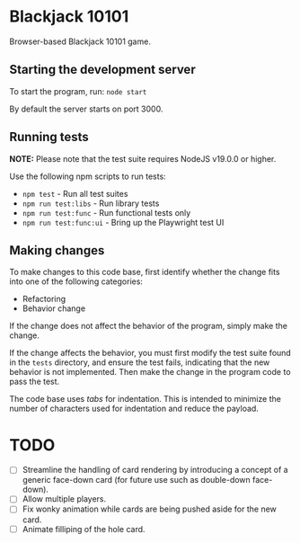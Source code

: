 # Blackjack 10101

Browser-based Blackjack 10101 game.

## Starting the development server

To start the program, run: `node start`

By default the server starts on port 3000.

## Running tests

**NOTE:** Please note that the test suite requires NodeJS v19.0.0 or higher.

Use the following npm scripts to run tests:

- `npm test` - Run all test suites
- `npm run test:libs` - Run library tests
- `npm run test:func` - Run functional tests only
- `npm run test:func:ui` - Bring up the Playwright test UI

## Making changes

To make changes to this code base, first identify whether the change fits 
into one of the following categories:

- Refactoring
- Behavior change

If the change does not affect the behavior of the program, simply make the 
change. 

If the change affects the behavior, you must first modify the test
suite found in the `tests` directory, and ensure the test fails, indicating
that the new behavior is not implemented. Then make the change in the
program code to pass the test.

The code base uses *tabs* for indentation. This is intended to minimize the 
number of characters used for indentation and reduce the payload.

# TODO

- [ ] Streamline the handling of card rendering by introducing a concept 
  of a generic face-down card (for future use such as double-down face-down).
- [ ] Allow multiple players.
- [ ] Fix wonky animation while cards are being pushed aside for the new card.
- [ ] Animate filliping of the hole card.